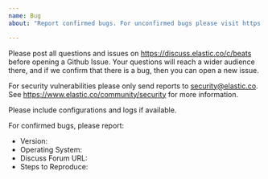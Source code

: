```yaml
---
name: Bug
about: "Report confirmed bugs. For unconfirmed bugs please visit https://discuss.elastic.co/c/beats"

---
```


Please post all questions and issues on https://discuss.elastic.co/c/beats
before opening a Github Issue. Your questions will reach a wider audience there,
and if we confirm that there is a bug, then you can open a new issue.

For security vulnerabilities please only send reports to security@elastic.co.
See https://www.elastic.co/community/security for more information.

Please include configurations and logs if available.

For confirmed bugs, please report:
- Version:
- Operating System:
- Discuss Forum URL:
- Steps to Reproduce:
